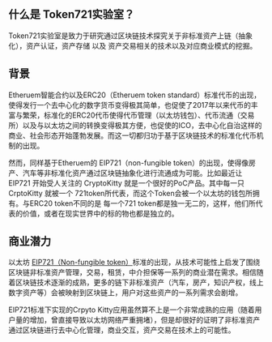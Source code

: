 ## 什么是 Token721实验室？

Token721实验室是致力于研究通过区块链技术探究关于非标准资产上链（抽象化），资产认证，资产存储 以及 资产交易相关的技术以及对应商业模式的挖掘。

## 背景
Etheruem智能合约以及ERC20（Etheruem token standard）标准代币的出现，使得发行一个去中心化的数字货币变得极其简单，也促使了2017年以来代币的丰富与繁荣，标准化的ERC20代币使得代币管理（以太坊钱包）、代币流通（交易所）以及与以太坊之间的转换变得极其方便，也促使的ICO，去中心化自治这样的商业、社会形态开始蓬勃发展。而这一切都归功于基于区块链技术的标准化代币机制的出现。

然而，同样基于Etheruem的 EIP721（non-fungible token）的出现，使得像房产、汽车等非标准化资产通过区块链抽象化进行流通成为可能。比如最近让 EIP721 开始受人关注的 CryptoKitty 就是一个很好的PoC产品。其中每一只 CrptoKitty 就被一个 721token所代表，而这个Token会被一个以太坊的钱包所拥有。与ERC20 token不同的是 每一个721 token都是独一无二的，这样，他们所代表的价值，或者在现实世界中的标的物也都是独立的。

## 商业潜力
以太坊 [EIP721（Non-fungible token）](https://github.com/ethereum/eips/issues/721)标准的出现，从技术可能性上启发了围绕区块链非标准资产管理，交易，租赁，中介担保等一系列的商业潜在需求。相信随着区块链技术逐渐的成熟，更多的链下非标准资产（汽车，房产，知识产权，线上数字资产等）会被映射到区块链上，用户对这些资产的一系列需求会剧增。

EIP721标准下实现的Crpyto Kitty应用虽然算不上是一个非常成熟的应用（随着用户量的增加，曾直接导致以太坊网络严重拥堵），但是却很好的证明了非标准资产通过区块链进行去中心化管理，商业交互，资产交易在技术上的可能性。





